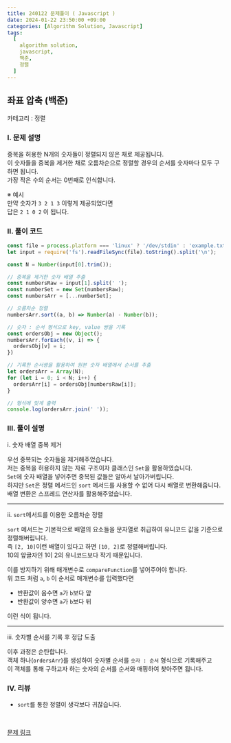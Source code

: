 ```yaml
---
title: 240122 문제풀이 ( Javascript )
date: 2024-01-22 23:50:00 +09:00
categories: [Algorithm Solution, Javascript]
tags:
  [
    algorithm solution,
    javascript,
    백준,
    정렬
  ]
---
```


## <b>좌표 압축 (백준)</b>

카테고리 : 정렬

### <b>Ⅰ. 문제 설명</b>

중복을 허용한 N개의 숫자들이 정렬되지 않은 채로 제공됩니다.  
이 숫자들을 중복을 제거한 채로 오름차순으로 정렬할 경우의 순서를 숫자마다 모두 구하면 됩니다.  
가장 작은 수의 순서는 0번째로 인식합니다.  

※ 예시  
만약 숫자가 `3 2 1 3` 이렇게 제공되었다면  
답은 `2 1 0 2` 이 됩니다.

### <b>Ⅱ. 풀이 코드</b>

```js
const file = process.platform === 'linux' ? '/dev/stdin' : 'example.txt';
let input = require('fs').readFileSync(file).toString().split('\n');

const N = Number(input[0].trim());

// 중복을 제거한 숫자 배열 추출
const numbersRaw = input[1].split(' ');
const numberSet = new Set(numbersRaw);
const numbersArr = [...numberSet];

// 오름차순 정렬
numbersArr.sort((a, b) => Number(a) - Number(b));

// 숫자 : 순서 형식으로 key, value 쌍을 기록
const ordersObj = new Object();
numbersArr.forEach((v, i) => {
  ordersObj[v] = i;
})

// 기록한 순서쌍을 활용하여 원본 숫자 배열에서 순서를 추출
let ordersArr = Array(N);
for (let i = 0; i < N; i++) {
  ordersArr[i] = ordersObj[numbersRaw[i]];
}

// 형식에 맞게 출력
console.log(ordersArr.join(' '));
```

### <b>Ⅲ. 풀이 설명</b>

ⅰ. 숫자 배열 중복 제거

우선 중복되는 숫자들을 제거해주었습니다.  
저는 중복을 허용하지 않는 자료 구조이자 클래스인 `Set`을 활용하였습니다.  
`Set`에 숫자 배열을 넣어주면 중복된 값들은 알아서 날아가버립니다.  
하지만 `Set`은 정렬 메서드인 `sort` 메서드를 사용할 수 없어 다시 배열로 변환해줍니다.  
배열 변환은 스프레드 연산자를 활용해주었습니다.

<hr>

ⅱ. `sort`메서드를 이용한 오름차순 정렬

`sort` 메서드는 기본적으로 배열의 요소들을 문자열로 취급하여 유니코드 값을 기준으로 정렬해버립니다.  
즉 `[2, 10]`이런 배열이 있다고 하면 `[10, 2]`로 정렬해버립니다.  
10의 앞글자인 1이 2의 유니코드보다 작기 때문입니다.  

이를 방지하기 위해 매개변수로 `compareFunction`를 넣어주어야 합니다.  
위 코드 처럼 `a`, `b` 이 순서로 매개변수를 입력했다면  

- 반환값이 음수면 `a`가 `b`보다 앞  
- 반환값이 양수면 `a`가 `b`보다 뒤  

이런 식이 됩니다.

<hr>

ⅲ. 숫자별 순서를 기록 후 정답 도출

이후 과정은 순탄합니다.  
객체 하나(`ordersArr`)를 생성하여 숫자별 순서를 `숫자 : 순서` 형식으로 기록해주고  
이 객체를 통해 구하고자 하는 숫자의 순서를 순서와 매핑하여 찾아주면 됩니다.

### <b>Ⅳ. 리뷰</b>

- `sort`를 통한 정렬이 생각보다 귀찮습니다.

<br>

[문제 링크](https://www.acmicpc.net/problem/18870)